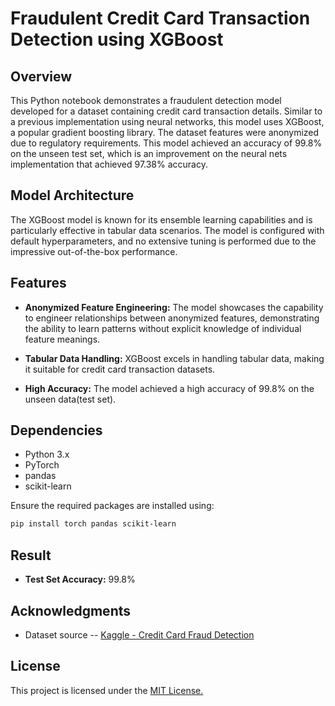 # Fraudulent Credit Card Transaction Detection using XGBoost

## Overview

This Python notebook demonstrates a fraudulent detection model developed for a dataset containing credit card transaction details. Similar to a previous implementation using neural networks, this model uses XGBoost, a popular gradient boosting library. The dataset features were anonymized due to regulatory requirements. This model achieved an accuracy of 99.8% on the unseen test set, which is an improvement on the neural nets implementation that achieved 97.38% accuracy.

## Model Architecture

The XGBoost model is known for its ensemble learning capabilities and is particularly effective in tabular data scenarios. The model is configured with default hyperparameters, and no extensive tuning is performed due to the impressive out-of-the-box performance.

## Features

- **Anonymized Feature Engineering:** The model showcases the capability to engineer relationships between anonymized features, demonstrating the ability to learn patterns without explicit knowledge of individual feature meanings.

- **Tabular Data Handling:** XGBoost excels in handling tabular data, making it suitable for credit card transaction datasets.
  
- **High Accuracy:** The model achieved a high accuracy of 99.8% on the unseen data(test set).

## Dependencies

- Python 3.x
- PyTorch
- pandas
- scikit-learn

Ensure the required packages are installed using:

```bash
pip install torch pandas scikit-learn

```

## Result

- **Test Set Accuracy:** 99.8%

## Acknowledgments

- Dataset source -- [Kaggle - Credit Card Fraud Detection](https://www.kaggle.com/datasets/nelgiriyewithana/credit-card-fraud-detection-dataset-2023)

## License

This project is licensed under the [MIT License.](https://choosealicense.com/licenses/mit/)